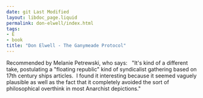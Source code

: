 ```yaml
---
date: git Last Modified
layout: libdoc_page.liquid
permalink: don-elwell/index.html
tags:
- E
- book
title: "Don Elwell - The Ganymeade Protocol"
---
```


Recommended by Melanie Petrewski, who says:
 
"It's kind of a different  take, postulating a "floating republic" kind of syndicalist gathering based on  17th century ships articles.  I found it interesting because it seemed vaguely  plausible as well as the fact that it completely avoided the sort of  philosophical overthink in most Anarchist depictions."
